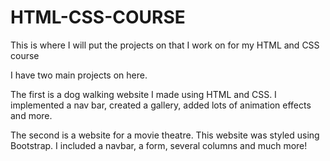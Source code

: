 # HTML-CSS-COURSE
This is where I will put the projects on that I work on for my HTML and CSS course 

I have two main projects on here.

The first is a dog walking website I made using HTML and CSS. I implemented a nav bar, created a gallery, added lots of animation effects and more.
 
The second is a website for a movie theatre. This website was styled using Bootstrap. I included a navbar, a form, several columns and much more!
